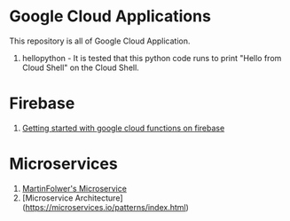 # Google Cloud Applications
This repository is all of Google Cloud Application. 

1. hellopython - It is tested that this python code runs to print "Hello from Cloud Shell" on the Cloud Shell.

# Firebase 

1. [Getting started with google cloud functions on firebase](https://dev.to/bogdaaamn/getting-started-with-google-cloud-functions-on-firebase-3g29)

# Microservices 

1. [MartinFolwer's Microservice](https://martinfowler.com/articles/microservices.html)
2. [Microservice Architecture] (https://microservices.io/patterns/index.html)

